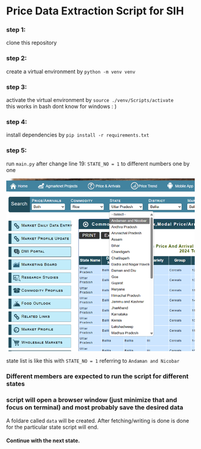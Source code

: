 # Price Data Extraction Script for SIH

### step 1:
clone this repository

### step 2:
create a virtual environment by 
`python -m venv venv`

### step 3:
activate the virtual environment by 
`source ./venv/Scripts/activate` \
this works in bash dont know for windows : )

### step 4:
install dependencies by 
`pip install -r requirements.txt`

### step 5:
run `main.py` after change line 19: `STATE_NO = 1` to different numbers one by one

![](./image.png)

state list is like this with `STATE_NO = 1` referring to `Andaman and Nicobar`

### Different members are expected to run the script for different states

### script will open a browser window (just minimize that and focus on terminal) and most probably save the desired data

 A foldare called `data` will be created. After fetching/writing is done is done for the particular state script will end.

 #### Continue with the next state.


